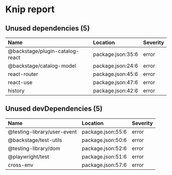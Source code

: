 # Knip report

## Unused dependencies (5)

| Name                            | Location          | Severity |
| :------------------------------ | :---------------- | :------- |
| @backstage/plugin-catalog-react | package.json:35:6 | error    |
| @backstage/catalog-model        | package.json:24:6 | error    |
| react-router                    | package.json:45:6 | error    |
| react-use                       | package.json:47:6 | error    |
| history                         | package.json:42:6 | error    |

## Unused devDependencies (5)

| Name                        | Location          | Severity |
| :-------------------------- | :---------------- | :------- |
| @testing-library/user-event | package.json:55:6 | error    |
| @backstage/test-utils       | package.json:50:6 | error    |
| @testing-library/dom        | package.json:52:6 | error    |
| @playwright/test            | package.json:51:6 | error    |
| cross-env                   | package.json:57:6 | error    |
